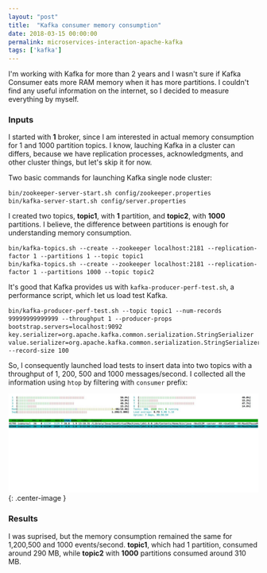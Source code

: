 ```yaml
---
layout: "post"
title:  "Kafka consumer memory consumption"
date: 2018-03-15 00:00:00
permalink: microservices-interaction-apache-kafka
tags: ['kafka']
---
```


I'm working with Kafka for more than 2 years and I wasn't sure if Kafka Consumer eats more RAM memory when it has more partitions. I couldn't find any useful information on the internet, so I decided to measure everything by myself.

### <a href="#input" name="input"><i class="fa fa-link anchor" aria-hidden="true"></i></a> Inputs

I started with **1** broker, since I am interested in actual memory consumption for 1 and 1000 partition topics. I know, lauching Kafka in a cluster can differs, because we have replication processes, acknowledgments, and other cluster things, but let's skip it for now.

Two basic commands for launching Kafka single node cluster:

```
bin/zookeeper-server-start.sh config/zookeeper.properties
bin/kafka-server-start.sh config/server.properties
```

I created two topics, **topic1**, with **1** partition, and **topic2**, with **1000** partitions. I believe, the difference between partitions is enough for understanding memory consumption.

```
bin/kafka-topics.sh --create --zookeeper localhost:2181 --replication-factor 1 --partitions 1 --topic topic1
bin/kafka-topics.sh --create --zookeeper localhost:2181 --replication-factor 1 --partitions 1000 --topic topic2
```

It's good that Kafka provides us with `kafka-producer-perf-test.sh`, a performance script, which let us load test Kafka.

```
bin/kafka-producer-perf-test.sh --topic topic1 --num-records 99999999999999 --throughput 1 --producer-props bootstrap.servers=localhost:9092 key.serializer=org.apache.kafka.common.serialization.StringSerializer value.serializer=org.apache.kafka.common.serialization.StringSerializer --record-size 100
```

So, I consequently launched load tests to insert data into two topics with a throughput of 1, 200, 500 and 1000 messages/second. I collected all the information using `htop` by filtering with `consumer` prefix:

![](assets/images/kafka-consumer/htop-kafka-consumer.jpg){: .center-image }

### <a href="#results" name="results"><i class="fa fa-link anchor" aria-hidden="true"></i></a> Results

I was suprised, but the memory consumption remained the same for 1,200,500 and 1000 events/second. **topic1**, which had 1 partition, consumed around 290 MB, while **topic2** with **1000** partitions consumed around 310 MB. 